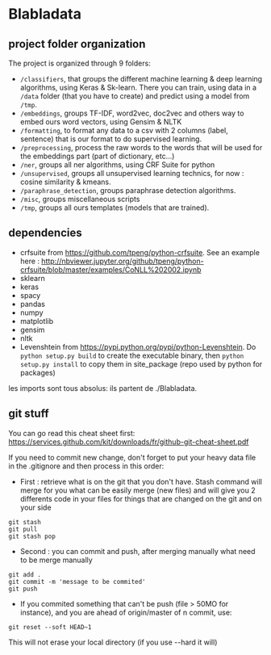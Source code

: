# Blabladata

## project folder organization

The project is organized through 9 folders:
* ```/classifiers```, that groups the different machine learning & deep learning algorithms, using Keras & Sk-learn. There you can train, using data in a ```/data``` folder (that you have to create) and predict using a model from ```/tmp```.
* ```/embeddings```, groups TF-IDF, word2vec, doc2vec and others way to embed ours word vectors, using Gensim & NLTK
* ```/formatting```, to format any data to a csv with 2 columns (label, sentence) that is our format to do supervised learning.
* ```/preprocessing```, process the raw words to the words that will be used for the embeddings part (part of dictionary, etc...)
* ```/ner```, groups all ner algorithms, using CRF Suite for python
* ```/unsupervised```, groups all unsupervised learning technics, for now : cosine similarity & kmeans.
* ```/paraphrase_detection```, groups paraphrase detection algorithms.
* ```/misc```, groups miscellaneous scripts
* ```/tmp```, groups all ours templates (models that are trained).

## dependencies

* crfsuite from https://github.com/tpeng/python-crfsuite. See an example here : http://nbviewer.jupyter.org/github/tpeng/python-crfsuite/blob/master/examples/CoNLL%202002.ipynb
* sklearn
* keras
* spacy
* pandas
* numpy
* matplotlib
* gensim
* nltk
* Levenshtein from https://pypi.python.org/pypi/python-Levenshtein. Do ```python setup.py build``` to create the executable binary, then ```python setup.py install``` to copy them in site_package (repo used by python for packages)

les imports sont tous absolus: ils partent de ./Blabladata.

## git stuff

You can go read this cheat sheet first: https://services.github.com/kit/downloads/fr/github-git-cheat-sheet.pdf

If you need to commit new change, don't forget to put your heavy data file in the .gitignore and then process in this order:

* First : retrieve what is on the git that you don't have. Stash command will merge for you what can be easily merge (new files) and will give you 2 differents code in your files for things that are changed on the git and on your side
```git
git stash
git pull
git stash pop
```

* Second : you can commit and push, after merging manually what need to be merge manually
```git
git add .
git commit -m 'message to be commited'
git push
```

* If you commited something that can't be push (file > 50MO for instance), and you are ahead of origin/master of n commit, use:
```git
git reset --soft HEAD~1
```
This will not erase your local directory (if you use --hard it will)
